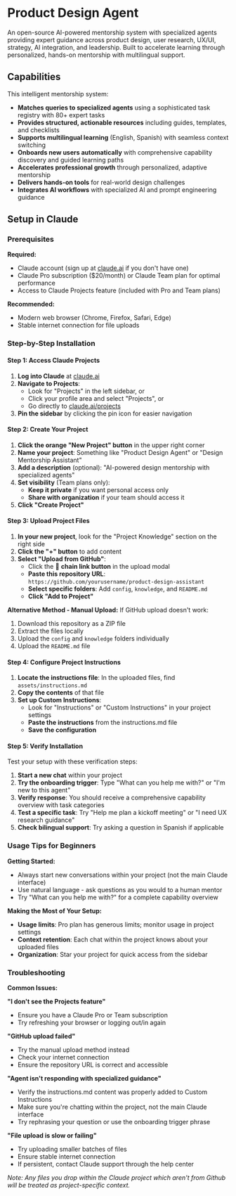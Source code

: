 # Product Design Agent

An open-source AI-powered mentorship system with specialized agents providing expert guidance across product design, user research, UX/UI, strategy, AI integration, and leadership. Built to accelerate learning through personalized, hands-on mentorship with multilingual support.

## Capabilities

This intelligent mentorship system:
- **Matches queries to specialized agents** using a sophisticated task registry with 80+ expert tasks
- **Provides structured, actionable resources** including guides, templates, and checklists
- **Supports multilingual learning** (English, Spanish) with seamless context switching
- **Onboards new users automatically** with comprehensive capability discovery and guided learning paths
- **Accelerates professional growth** through personalized, adaptive mentorship
- **Delivers hands-on tools** for real-world design challenges
- **Integrates AI workflows** with specialized AI and prompt engineering guidance

## Setup in Claude

### Prerequisites

**Required:**
- Claude account (sign up at [claude.ai](https://claude.ai) if you don't have one)
- Claude Pro subscription ($20/month) or Claude Team plan for optimal performance
- Access to Claude Projects feature (included with Pro and Team plans)

**Recommended:**
- Modern web browser (Chrome, Firefox, Safari, Edge)
- Stable internet connection for file uploads

### Step-by-Step Installation

#### Step 1: Access Claude Projects
1. **Log into Claude** at [claude.ai](https://claude.ai)
2. **Navigate to Projects**: 
   - Look for "Projects" in the left sidebar, or
   - Click your profile area and select "Projects", or  
   - Go directly to [claude.ai/projects](https://claude.ai/projects)
3. **Pin the sidebar** by clicking the pin icon for easier navigation

#### Step 2: Create Your Project
1. **Click the orange "New Project" button** in the upper right corner
2. **Name your project**: Something like "Product Design Agent" or "Design Mentorship Assistant"
3. **Add a description** (optional): "AI-powered design mentorship with specialized agents"
4. **Set visibility** (Team plans only):
   - **Keep it private** if you want personal access only
   - **Share with organization** if your team should access it
5. **Click "Create Project"**

#### Step 3: Upload Project Files
1. **In your new project**, look for the "Project Knowledge" section on the right side
2. **Click the "+" button** to add content
3. **Select "Upload from GitHub"**:
   - Click the 🔗 **chain link button** in the upload modal
   - **Paste this repository URL**: `https://github.com/yourusername/product-design-assistant`
   - **Select specific folders**: Add `config`, `knowledge`, and `README.md`
   - **Click "Add to Project"**

**Alternative Method - Manual Upload:**
If GitHub upload doesn't work:
1. Download this repository as a ZIP file
2. Extract the files locally  
3. Upload the `config` and `knowledge` folders individually
4. Upload the `README.md` file

#### Step 4: Configure Project Instructions
1. **Locate the instructions file**: In the uploaded files, find `assets/instructions.md`
2. **Copy the contents** of that file
3. **Set up Custom Instructions**:
   - Look for "Instructions" or "Custom Instructions" in your project settings
   - **Paste the instructions** from the instructions.md file
   - **Save the configuration**

#### Step 5: Verify Installation
Test your setup with these verification steps:

1. **Start a new chat** within your project
2. **Try the onboarding trigger**: Type "What can you help me with?" or "I'm new to this agent"
3. **Verify response**: You should receive a comprehensive capability overview with task categories
4. **Test a specific task**: Try "Help me plan a kickoff meeting" or "I need UX research guidance"
5. **Check bilingual support**: Try asking a question in Spanish if applicable

### Usage Tips for Beginners

**Getting Started:**
- Always start new conversations within your project (not the main Claude interface)
- Use natural language - ask questions as you would to a human mentor
- Try "What can you help me with?" for a complete capability overview

**Making the Most of Your Setup:**
- **Usage limits**: Pro plan has generous limits; monitor usage in project settings
- **Context retention**: Each chat within the project knows about your uploaded files
- **Organization**: Star your project for quick access from the sidebar

### Troubleshooting

**Common Issues:**

**"I don't see the Projects feature"**
- Ensure you have a Claude Pro or Team subscription
- Try refreshing your browser or logging out/in again

**"GitHub upload failed"**
- Try the manual upload method instead
- Check your internet connection
- Ensure the repository URL is correct and accessible

**"Agent isn't responding with specialized guidance"**
- Verify the instructions.md content was properly added to Custom Instructions
- Make sure you're chatting within the project, not the main Claude interface
- Try rephrasing your question or use the onboarding trigger phrase

**"File upload is slow or failing"**
- Try uploading smaller batches of files
- Ensure stable internet connection
- If persistent, contact Claude support through the help center

_Note: Any files you drop within the Claude project which aren't from Github will be treated as project-specific context._